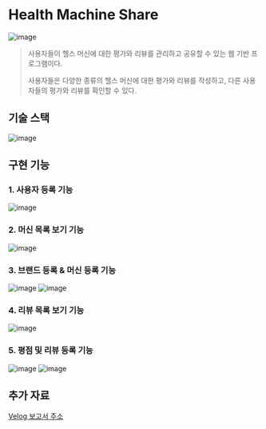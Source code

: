 # Health Machine Share
![image](https://github.com/joon6093/Health-Machine-Share/assets/118044367/0ad96fd3-615f-492a-ab93-d8859b95684f)
> 사용자들이 헬스 머신에 대한 평가와 리뷰를 관리하고 공유할 수 있는 웹 기반 프로그램이다.
>
> 사용자들은 다양한 종류의 헬스 머신에 대한 평가와 리뷰를 작성하고, 다른 사용자들의 평가와 리뷰를 확인할 수 있다.

## 기술 스택
![image](https://github.com/joon6093/Health-Machine-Share/assets/118044367/44a240ea-0bfd-453c-a6e0-af0f1b6eb936)

## 구현 기능

### 1. 사용자 등록 기능
![image](https://github.com/joon6093/Health-Machine-Share/assets/118044367/9e75e631-26bd-43c3-ba4f-60b20940c7d0)

### 2. 머신 목록 보기 기능
![image](https://github.com/joon6093/Health-Machine-Share/assets/118044367/d510e02c-ee94-4487-8fd8-8d7af099a5bb)

### 3. 브랜드 등록 & 머신 등록 기능
![image](https://github.com/joon6093/Health-Machine-Share/assets/118044367/e81a3bf1-1a60-4d3a-bc78-860b1b1d6c83)
![image](https://github.com/joon6093/Health-Machine-Share/assets/118044367/760bb2b2-6f67-4c25-8028-d3664ff6c4de)

### 4. 리뷰 목록 보기 기능
![image](https://github.com/joon6093/Health-Machine-Share/assets/118044367/a8f9c4ab-0fcf-4396-9316-263dbcd802ca)

### 5. 평점 및 리뷰 등록 기능
![image](https://github.com/joon6093/Health-Machine-Share/assets/118044367/5b995572-0e32-4d5a-83ec-59d798a3e021)
![image](https://github.com/joon6093/Health-Machine-Share/assets/118044367/a3f18f2a-6c61-4e16-a08e-0a5313608c79)


## 추가 자료 
[Velog 보고서 주소](https://github.com/joon6093/Health-Machine-Share/blob/main/%EB%B3%B4%EA%B3%A0%EC%84%9C.pdf)
